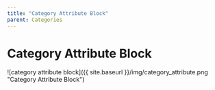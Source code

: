 ```yaml
---
title: "Category Attribute Block"
parent: Categories
---
```

# Category Attribute Block
![category attribute block]({{ site.baseurl }}/img/category_attribute.png "Category Attribute Block")